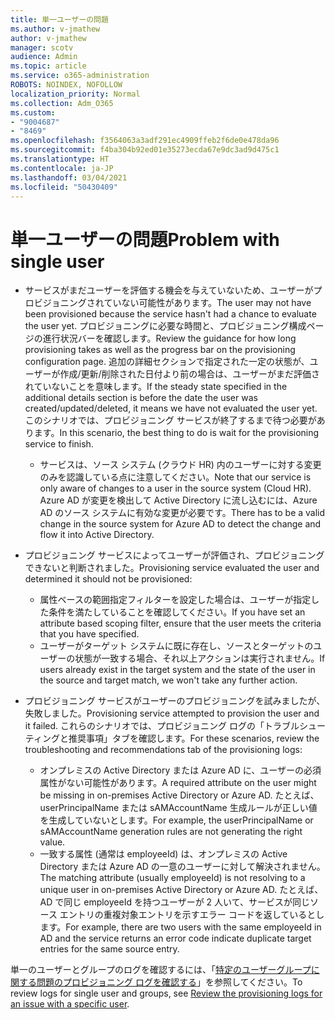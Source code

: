 ```yaml
---
title: 単一ユーザーの問題
ms.author: v-jmathew
author: v-jmathew
manager: scotv
audience: Admin
ms.topic: article
ms.service: o365-administration
ROBOTS: NOINDEX, NOFOLLOW
localization_priority: Normal
ms.collection: Adm_O365
ms.custom:
- "9004687"
- "8469"
ms.openlocfilehash: f3564063a3adf291ec4909ffeb2f6de0e478da96
ms.sourcegitcommit: f4ba304b92ed01e35273ecda67e9dc3ad9d475c1
ms.translationtype: HT
ms.contentlocale: ja-JP
ms.lasthandoff: 03/04/2021
ms.locfileid: "50430409"
---
```

# <a name="problem-with-single-user"></a><span data-ttu-id="265ed-102">単一ユーザーの問題</span><span class="sxs-lookup"><span data-stu-id="265ed-102">Problem with single user</span></span>

- <span data-ttu-id="265ed-103">サービスがまだユーザーを評価する機会を与えていないため、ユーザーがプロビジョニングされていない可能性があります。</span><span class="sxs-lookup"><span data-stu-id="265ed-103">The user may not have been provisioned because the service hasn't had a chance to evaluate the user yet.</span></span> <span data-ttu-id="265ed-104">プロビジョニングに必要な時間と、プロビジョニング構成ページの進行状況バーを確認します。</span><span class="sxs-lookup"><span data-stu-id="265ed-104">Review the guidance for how long provisioning takes as well as the progress bar on the provisioning configuration page.</span></span> <span data-ttu-id="265ed-105">追加の詳細セクションで指定された一定の状態が、ユーザーが作成/更新/削除された日付より前の場合は、ユーザーがまだ評価されていないことを意味します。</span><span class="sxs-lookup"><span data-stu-id="265ed-105">If the steady state specified in the additional details section is before the date the user was created/updated/deleted, it means we have not evaluated the user yet.</span></span> <span data-ttu-id="265ed-106">このシナリオでは、プロビジョニング サービスが終了するまで待つ必要があります。</span><span class="sxs-lookup"><span data-stu-id="265ed-106">In this scenario, the best thing to do is wait for the provisioning service to finish.</span></span>

  - <span data-ttu-id="265ed-107">サービスは、ソース システム (クラウド HR) 内のユーザーに対する変更のみを認識している点に注意してください。</span><span class="sxs-lookup"><span data-stu-id="265ed-107">Note that our service is only aware of changes to a user in the source system (Cloud HR).</span></span> <span data-ttu-id="265ed-108">Azure AD が変更を検出して Active Directory に流し込むには、Azure AD のソース システムに有効な変更が必要です。</span><span class="sxs-lookup"><span data-stu-id="265ed-108">There has to be a valid change in the source system for Azure AD to detect the change and flow it into Active Directory.</span></span>
- <span data-ttu-id="265ed-109">プロビジョニング サービスによってユーザーが評価され、プロビジョニングできないと判断されました。</span><span class="sxs-lookup"><span data-stu-id="265ed-109">Provisioning service evaluated the user and determined it should not be provisioned:</span></span>
  - <span data-ttu-id="265ed-110">属性ベースの範囲指定フィルターを設定した場合は、ユーザーが指定した条件を満たしていることを確認してください。</span><span class="sxs-lookup"><span data-stu-id="265ed-110">If you have set an attribute based scoping filter, ensure that the user meets the criteria that you have specified.</span></span>
  - <span data-ttu-id="265ed-111">ユーザーがターゲット システムに既に存在し、ソースとターゲットのユーザーの状態が一致する場合、それ以上アクションは実行されません。</span><span class="sxs-lookup"><span data-stu-id="265ed-111">If users already exist in the target system and the state of the user in the source and target match, we won't take any further action.</span></span>
- <span data-ttu-id="265ed-112">プロビジョニング サービスがユーザーのプロビジョニングを試みましたが、失敗しました。</span><span class="sxs-lookup"><span data-stu-id="265ed-112">Provisioning service attempted to provision the user and it failed.</span></span> <span data-ttu-id="265ed-113">これらのシナリオでは、プロビジョニング ログの「トラブルシューティングと推奨事項」タブを確認します。</span><span class="sxs-lookup"><span data-stu-id="265ed-113">For these scenarios, review the troubleshooting and recommendations tab of the provisioning logs:</span></span>
  - <span data-ttu-id="265ed-114">オンプレミスの Active Directory または Azure AD に、ユーザーの必須属性がない可能性があります。</span><span class="sxs-lookup"><span data-stu-id="265ed-114">A required attribute on the user might be missing in on-premises Active Directory or Azure AD.</span></span> <span data-ttu-id="265ed-115">たとえば、userPrincipalName または sAMAccountName 生成ルールが正しい値を生成していないとします。</span><span class="sxs-lookup"><span data-stu-id="265ed-115">For example, the userPrincipalName or sAMAccountName generation rules are not generating the right value.</span></span>
  - <span data-ttu-id="265ed-116">一致する属性 (通常は employeeId) は、オンプレミスの Active Directory または Azure AD の一意のユーザーに対して解決されません。</span><span class="sxs-lookup"><span data-stu-id="265ed-116">The matching attribute (usually employeeId) is not resolving to a unique user in on-premises Active Directory or Azure AD.</span></span> <span data-ttu-id="265ed-117">たとえば、AD で同じ employeeId を持つユーザーが 2 人いて、サービスが同じソース エントリの重複対象エントリを示すエラー コードを返しているとします。</span><span class="sxs-lookup"><span data-stu-id="265ed-117">For example, there are two users with the same employeeId in AD and the service returns an error code indicate duplicate target entries for the same source entry.</span></span>

<span data-ttu-id="265ed-118">単一のユーザーとグループのログを確認するには、「[特定のユーザーグループに関する問題のプロビジョニング ログを確認する](https://docs.microsoft.com/azure/active-directory/reports-monitoring/concept-provisioning-logs)」を参照してください。</span><span class="sxs-lookup"><span data-stu-id="265ed-118">To review logs for single user and groups, see [Review the provisioning logs for an issue with a specific user](https://docs.microsoft.com/azure/active-directory/reports-monitoring/concept-provisioning-logs).</span></span>
